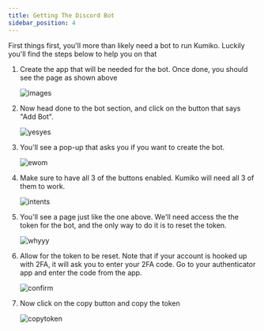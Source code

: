 ```yaml
---
title: Getting The Discord Bot
sidebar_position: 4
---
```


First things first, you'll more than likely need a bot to run Kumiko. Luckily you'll find the steps below to help you on that


1. Create the app that will be needed for the bot. Once done, you should see the page as shown above

    ![images](/getting-started-assets/create-app.png)

2. Now head done to the bot section, and click on the button that says "Add Bot". 

    ![yesyes](/getting-started-assets/create-bot.png)

3. You'll see a pop-up that asks you if you want to create the bot. 
    
    ![ewom](/getting-started-assets/allow-bot.png)

4. Make sure to have all 3 of the buttons enabled. Kumiko will need all 3 of them to work.

    ![intents](/getting-started-assets/allow-intents.png)

5. You'll see a page just like the one above. We'll need access the the token for the bot, and the only way to do it is to reset the token.

    ![whyyy](/getting-started-assets/reset-token.png)

6. Allow for the token to be reset. Note that if your account is hooked up with 2FA, it will ask you to enter your 2FA code. Go to your authenticator app and enter the code from the app.

    ![confirm](/getting-started-assets/allow-reset-token.png)

7. Now click on the copy button and copy the token

    ![copytoken](/getting-started-assets/copy-token.png)
